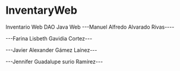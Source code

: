 # InventaryWeb
Inventario Web DAO Java Web
---Manuel Alfredo Alvarado Rivas----

---Farina Lisbeth Gavidia Cortez---

---Javier Alexander Gámez Laínez---

---Jennifer Guadalupe surio Ramírez---
